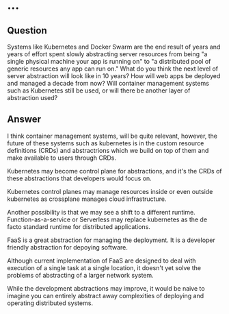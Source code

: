 # ...

## Question

Systems like Kubernetes and Docker Swarm are the end result of years and years of effort spent slowly abstracting server resources from being "a single physical machine your app is running on" to "a distributed pool of generic resources any app can run on." What do you think the next level of server abstraction will look like in 10 years? How will web apps be deployed and managed a decade from now? Will container management systems such as Kubernetes still be used, or will there be another layer of abstraction used?

## Answer

I think container management systems, will be quite relevant, however, the future of these systems such as kubernetes is in the custom resource definitions (CRDs) and abstractrions which we build on top of them and make available to users through CRDs. 

Kubernetes may become control plane for abstractions, and it's the CRDs of these abstractions that developers would focus on.

Kubernetes control planes may manage resources inside or even outside kubernetes as crossplane manages cloud infrastructure.

Another possibility is that we may see a shift to a different runtime. Function-as-a-service or Serverless may replace kubernetes as the de facto standard runtime for distributed applications.

FaaS is a great abstraction for managing the deployment. It is a developer friendly abstraction for depoying software.

Although current implementation of FaaS are designed to deal with execution of a single task at a single location, it doesn't yet solve the problems of abstracting of a larger network system.

While the development abstractions may improve, it would be naive to imagine you can entirely abstract away complexities of deploying and operating distributed systems.
